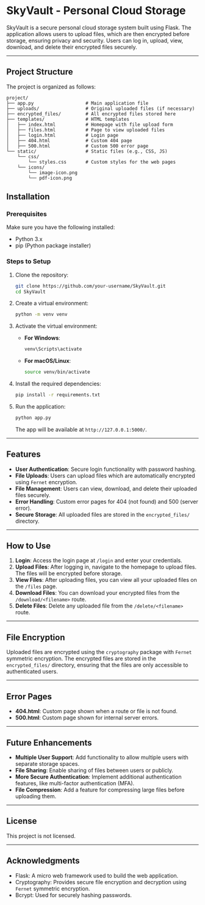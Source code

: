 # SkyVault - Personal Cloud Storage

SkyVault is a secure personal cloud storage system built using Flask. The application allows users to upload files, which are then encrypted before storage, ensuring privacy and security. Users can log in, upload, view, download, and delete their encrypted files securely.

---

## Project Structure

The project is organized as follows:

```
project/
├── app.py                   # Main application file
├── uploads/                 # Original uploaded files (if necessary)
├── encrypted_files/         # All encrypted files stored here
├── templates/               # HTML templates
│   ├── index.html           # Homepage with file upload form
│   ├── files.html           # Page to view uploaded files
│   ├── login.html           # Login page
│   ├── 404.html             # Custom 404 page
│   ├── 500.html             # Custom 500 error page
└── static/                  # Static files (e.g., CSS, JS)
    └── css/
        └── styles.css       # Custom styles for the web pages
    └── icons/
        └── image-icon.png
        └── pdf-icon.png

```

## Installation

### Prerequisites

Make sure you have the following installed:

- Python 3.x
- pip (Python package installer)

### Steps to Setup

1. Clone the repository:

   ```bash
   git clone https://github.com/your-username/SkyVault.git
   cd SkyVault
   ```

2. Create a virtual environment:

   ```bash
   python -m venv venv
   ```

3. Activate the virtual environment:

   - **For Windows**:
     ```bash
     venv\Scripts\activate
     ```
   - **For macOS/Linux**:
     ```bash
     source venv/bin/activate
     ```

4. Install the required dependencies:

   ```bash
   pip install -r requirements.txt
   ```

5. Run the application:

   ```bash
   python app.py
   ```

   The app will be available at `http://127.0.0.1:5000/`.

---

## Features

- **User Authentication**: Secure login functionality with password hashing.
- **File Uploads**: Users can upload files which are automatically encrypted using `Fernet` encryption.
- **File Management**: Users can view, download, and delete their uploaded files securely.
- **Error Handling**: Custom error pages for 404 (not found) and 500 (server error).
- **Secure Storage**: All uploaded files are stored in the `encrypted_files/` directory.

---

## How to Use

1. **Login**: Access the login page at `/login` and enter your credentials.
2. **Upload Files**: After logging in, navigate to the homepage to upload files. The files will be encrypted before storage.
3. **View Files**: After uploading files, you can view all your uploaded files on the `/files` page.
4. **Download Files**: You can download your encrypted files from the `/download/<filename>` route.
5. **Delete Files**: Delete any uploaded file from the `/delete/<filename>` route.

---

## File Encryption

Uploaded files are encrypted using the `cryptography` package with `Fernet` symmetric encryption. The encrypted files are stored in the `encrypted_files/` directory, ensuring that the files are only accessible to authenticated users.

---

## Error Pages

- **404.html**: Custom page shown when a route or file is not found.
- **500.html**: Custom page shown for internal server errors.

---

## Future Enhancements

- **Multiple User Support**: Add functionality to allow multiple users with separate storage spaces.
- **File Sharing**: Enable sharing of files between users or publicly.
- **More Secure Authentication**: Implement additional authentication features, like multi-factor authentication (MFA).
- **File Compression**: Add a feature for compressing large files before uploading them.

---

## License

This project is not licensed.

---

## Acknowledgments

- Flask: A micro web framework used to build the web application.
- Cryptography: Provides secure file encryption and decryption using `Fernet` symmetric encryption.
- Bcrypt: Used for securely hashing passwords.


